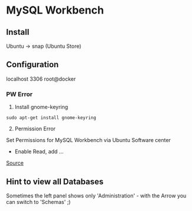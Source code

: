 # MySQL Workbench

## Install

Ubuntu -> snap (Ubuntu Store)

## Configuration

localhost
3306
root@docker

### PW Error

1. Install gnome-keyring

```shell
sudo apt-get install gnome-keyring
```

2. Permission Error

Set Permissions for MySQL Workbench via Ubuntu Software center

- Enable Read, add ...

[Source](https://stackoverflow.com/a/64265457)

## Hint to view all Databases

Sometimes the left panel shows only 'Administration' - with the Arrow you can switch to 'Schemas' ;)
